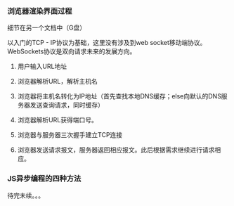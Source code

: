 ### 浏览器渲染界面过程

细节在另一个文档中（G盘）

以入门的TCP - IP协议为基础，这里没有涉及到web socket移动端协议。 WebSockets协议是双向请求未来的发展方向。

1. 用户输入URL地址

2. 浏览器解析URL，解析主机名

3. 浏览器将主机名转化为IP地址（首先查找本地DNS缓存；else向默认的DNS服务器发送查询请求，同时缓存）

4. 浏览器解析URL获得端口号。

5. 浏览器与服务器三次握手建立TCP连接

6. 浏览器发送请求报文，服务器返回相应报文。此后根据需求继续进行请求相应。

### JS异步编程的四种方法

待完未续。。。
